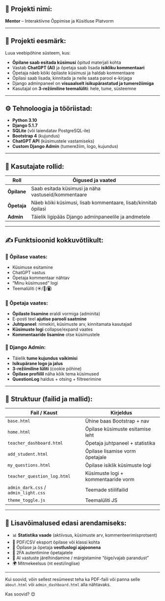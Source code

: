 ## 🧠 **Projekti nimi:**  
**Mentor** – Interaktiivne Õppimise ja Küsitluse Platvorm

---

## 🎯 **Projekti eesmärk:**

Luua veebipõhine süsteem, kus:
- **Õpilane saab esitada küsimusi** õpitud materjali kohta
- Vastab **ChatGPT (AI)** ja õpetaja saab lisada **isikliku kommentaari**
- Õpetaja näeb kõiki õpilaste küsimusi ja haldab kommentaare
- Õpilasi saab lisada, kinnitada ja neile saata parool e-kirjaga
- Django adminpaneel on **visuaalselt isikupärastatud ja tumerežiimiga**
- Kasutajal on **3-režiimiline teemalüliti**: hele, tume, süsteemne

---

## ⚙️ **Tehnoloogia ja tööriistad:**

- **Python 3.10**  
- **Django 5.1.7**  
- **SQLite** (või laiendatav PostgreSQL-ile)  
- **Bootstrap 4** (kujundus)  
- **ChatGPT API** (küsimustele vastamiseks)  
- **Custom Django Admin** (tumerežiim, logo, kujundus)

---

## 👥 **Kasutajate rollid:**

| Roll       | Õigused ja vaated                               |
|------------|--------------------------------------------------|
| **Õpilane** | Saab esitada küsimusi ja näha vastuseid/kommentaare |
| **Õpetaja** | Näeb kõiki küsimusi, lisab kommentaare, lisab/kinnitab õpilasi |
| **Admin**   | Täielik ligipääs Django adminpaneelile ja andmetele |

---

## ✍️ **Funktsioonid kokkuvõtlikult:**

### 🔹 Õpilase vaates:
- Küsimuse esitamine
- ChatGPT vastus
- Õpetaja kommentaar nähtav
- “Minu küsimused” logi
- Teemalüliti (☀️/🌙/🖥)

### 🔹 Õpetaja vaates:
- **Õpilaste lisamine** eraldi vormiga (adminita)
- E-posti teel **ajutise parooli saatmine**
- **Juhtpaneel**: nimekiri, küsimuste arv, kinnitamata kasutajad
- **Küsimuste logi** collapse/expand vaates
- **Kommentaaride lisamine** otse küsimustele

### 🔹 Django Admin:
- Täielik **tume kujundus vaikimisi**
- **Isikupärane logo ja jalus**
- **3-režiimiline lüliti** (cookie põhine)
- **Õpilase profiilil** näha kõik tema küsimused
- **QuestionLog** haldus + otsing + filtreerimine

---

## 🧩 **Struktuur (failid ja mallid):**

| Fail / Kaust             | Kirjeldus                           |
|--------------------------|-------------------------------------|
| `base.html`              | Ühine baas Bootstrap + nav           |
| `home.html`              | Õpilase küsimuste esitamise leht    |
| `teacher_dashboard.html` | Õpetaja juhtpaneel + statistika     |
| `add_student.html`       | Õpilase lisamise vorm õpetajale     |
| `my_questions.html`      | Õpilase isiklik küsimuste logi      |
| `teacher_question_log.html` | Küsimuste logi + kommentaaride vorm  |
| `admin_dark.css` / `admin_light.css` | Teemade stiilifailid          |
| `theme_toggle.js`        | Teemalüliti JS                      |

---

## 🧠 **Lisavõimalused edasi arendamiseks:**

- 📊 **Statistika vaade** (aktiivsus, küsimuste arv, kommenteerimisprotsent)
- 📎 PDF/CSV eksport õpilase või klassi kohta
- 💬 Õpilase ja õpetaja **vestluslogi ajajoonena**
- 🔐 2FA autentimine õpetajatele
- 🔄 AI vastuste järelhindamine / märgistamine “õige/vajab parandust”
- 🌍 Mitmekeelsus (nt eesti/inglise)

---

Kui soovid, võin sellest resümeest teha ka PDF-faili või panna selle `about.html` või `admin_dashboard.html` alla nähtavaks.

Kas soovid? 😊
